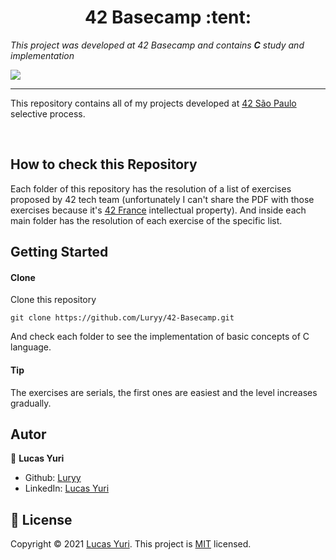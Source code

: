 <h1 align="center"> 42 Basecamp :tent: </h1>

_This project was developed at 42 Basecamp and contains **C** study and implementation_

<img aling="center" src="https://user-images.githubusercontent.com/59494158/117499462-a6c3e580-af51-11eb-83ed-4ae2794fe697.png" />

----

This repository contains all of my projects developed at [42 São Paulo](https://www.42sp.org.br/) selective process.

<br/>

## How to check this Repository

Each folder of this repository has the resolution of a list of exercises proposed by 42 tech team (unfortunately I can't share the PDF with those exercises because it's [42 France](https://www.42.fr/en/) intellectual property).
And inside each main folder has the resolution of each exercise of the specific list.

## Getting Started

#### Clone
Clone this repository
```
git clone https://github.com/Luryy/42-Basecamp.git
```

And check each folder to see the implementation of basic concepts of C language.

#### Tip
The exercises are serials, the first ones are easiest and the level increases gradually. 


## Autor

👤 **Lucas Yuri**

- Github: [Luryy](https://github.com/luryy)
- LinkedIn: [Lucas Yuri](https://linkedin.com/in/lucas-yuri)


## 📝 License

Copyright © 2021 [Lucas Yuri](https://github.com/luryy).
This project is [MIT](LICENSE) licensed.
